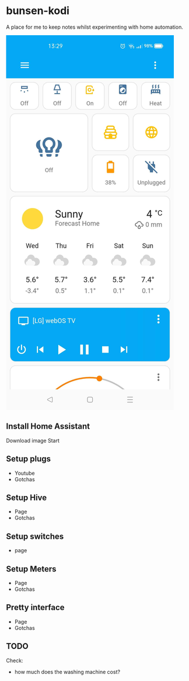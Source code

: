 # bunsen-kodi

A place for me to keep notes whilst experimenting with home automation.

![image of home assistant on phone](images/phone-screenshot_2023-01-24.jpg "Home Assistant phone interface")

## Install Home Assistant

Download image
Start

## Setup plugs

* Youtube
* Gotchas

## Setup Hive

* Page
* Gotchas

## Setup switches

* page

## Setup Meters

* Page
* Gotchas

## Pretty interface

* Page
* Gotchas

## TODO

Check:

* how much does the washing machine cost?
